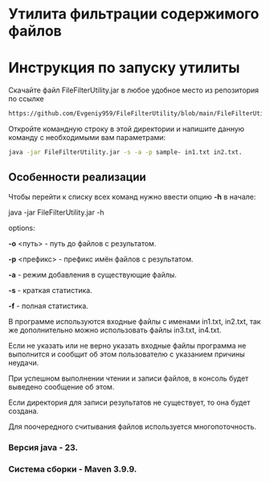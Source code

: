 # Утилита фильтрации содержимого файлов
# Инструкция по запуску утилиты
Скачайте файл FileFilterUtility.jar в любое удобное место из репозитория по ссылке 
```bash 
https://github.com/Evgeniy959/FileFilterUtility/blob/main/FileFilterUtility/out/artifacts/Utility_jar/FileFilterUtility.jar
``` 
Откройте командную строку в этой директории и напишите данную команду с необходимыми вам параметрами:
```bash
java -jar FileFilterUtility.jar -s -a -p sample- in1.txt in2.txt.
```
## Особенности реализации
Чтобы перейти к списку всех команд нужно ввести опцию **-h** в начале: 

java -jar FileFilterUtility.jar -h

options:

**-o** <путь> - путь до файлов с результатом.

**-p** <префикс> - префикс имён файлов с результатом.

**-a** - режим добавления в существующие файлы.

**-s** - краткая статистика.

**-f** - полная статистика.

В программе используются входные файлы с именами in1.txt, in2.txt, так же дополнительно можно использовать файлы in3.txt, in4.txt.

Если не указать или не верно указать входные файлы программа не выполнится и сообщит об 
этом пользователю с указанием причины неудачи.

При успешном выполнении чтении и записи файлов, в консоль будет выведено сообщение об этом. 

Если директория для записи результатов не существует, то она будет создана.

Для поочередного считывания файлов используется многопоточность.
### Версия java - 23.
### Система сборки - Maven 3.9.9. 
